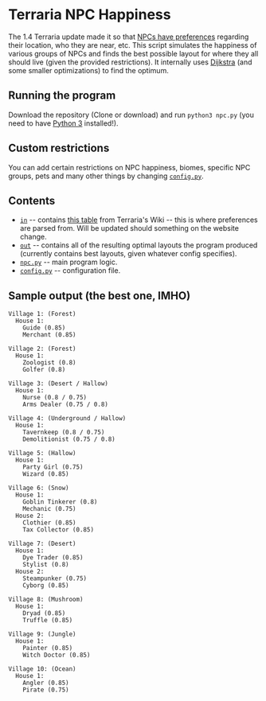 # Terraria NPC Happiness
The 1.4 Terraria update made it so that [NPCs have preferences](https://terraria.gamepedia.com/Happiness#Happiness) regarding their location, who they are near, etc. This script simulates the happiness of various groups of NPCs and finds the best possible layout for where they all should live (given the provided restrictions). It internally uses [Dijkstra](https://en.wikipedia.org/wiki/Dijkstra%27s_algorithm) (and some smaller optimizations) to find the optimum.

## Running the program
Download the repository (Clone or download) and run `python3 npc.py` (you need to have [Python 3](https://www.python.org/) installed!).

## Custom restrictions
You can add certain restrictions on NPC happiness, biomes, specific NPC groups, pets and many other things by changing [`config.py`](config.py).

## Contents
- [`in`](in) -- contains [this table](https://terraria.gamepedia.com/index.php?title=NPCs&action=edit&section=11) from Terraria's Wiki -- this is where preferences are parsed from. Will be updated should something on the website change.
- [`out`](out) -- contains all of the resulting optimal layouts the program produced (currently contains best layouts, given whatever config specifies).
- [`npc.py`](npc.py) -- main program logic.
- [`config.py`](config.py) -- configuration file.

## Sample output (the best one, IMHO)
```
Village 1: (Forest)
  House 1:
    Guide (0.85)
    Merchant (0.85)

Village 2: (Forest)
  House 1:
    Zoologist (0.8)
    Golfer (0.8)

Village 3: (Desert / Hallow)
  House 1:
    Nurse (0.8 / 0.75)
    Arms Dealer (0.75 / 0.8)

Village 4: (Underground / Hallow)
  House 1:
    Tavernkeep (0.8 / 0.75)
    Demolitionist (0.75 / 0.8)

Village 5: (Hallow)
  House 1:
    Party Girl (0.75)
    Wizard (0.85)

Village 6: (Snow)
  House 1:
    Goblin Tinkerer (0.8)
    Mechanic (0.75)
  House 2:
    Clothier (0.85)
    Tax Collector (0.85)

Village 7: (Desert)
  House 1:
    Dye Trader (0.85)
    Stylist (0.8)
  House 2:
    Steampunker (0.75)
    Cyborg (0.85)

Village 8: (Mushroom)
  House 1:
    Dryad (0.85)
    Truffle (0.85)

Village 9: (Jungle)
  House 1:
    Painter (0.85)
    Witch Doctor (0.85)

Village 10: (Ocean)
  House 1:
    Angler (0.85)
    Pirate (0.75)
```
